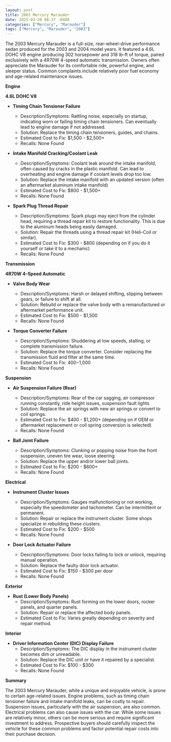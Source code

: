 ```yaml
---
layout: post
title: 2003 Mercury Marauder
date: 2025-03-20 08:37 -0400
categories: ["Mercury", "Marauder"]
tags: ["Mercury", "Marauder", "2003"]
---
```

The 2003 Mercury Marauder is a full-size, rear-wheel-drive performance sedan produced for the 2003 and 2004 model years. It featured a 4.6L DOHC V8 engine producing 302 horsepower and 318 lb-ft of torque, paired exclusively with a 4R70W 4-speed automatic transmission. Owners often appreciate the Marauder for its comfortable ride, powerful engine, and sleeper status. Common complaints include relatively poor fuel economy and age-related maintenance issues.

**Engine**

**4.6L DOHC V8**

* **Timing Chain Tensioner Failure**
    * Description/Symptoms: Rattling noise, especially on startup, indicating worn or failing timing chain tensioners. Can eventually lead to engine damage if not addressed.
    * Solution: Replace the timing chain tensioners, guides, and chains.
    * Estimated Cost to Fix: $1,500 - $2,500+
    * Recalls: None Found

* **Intake Manifold Cracking/Coolant Leak**
    * Description/Symptoms: Coolant leak around the intake manifold, often caused by cracks in the plastic manifold. Can lead to overheating and engine damage if coolant levels drop too low.
    * Solution: Replace the intake manifold with an updated version (often an aftermarket aluminum intake manifold)
    * Estimated Cost to Fix: $800 - $1,500+
    * Recalls: None Found

* **Spark Plug Thread Repair**
    * Description/Symptoms: Spark plugs may eject from the cylinder head, requiring a thread repair kit to restore functionality. This is due to the aluminum heads being easily damaged.
    * Solution: Repair the threads using a thread repair kit (Heli-Coil or similar).
    * Estimated Cost to Fix: $300 - $800 (depending on if you do it yourself or take it to a mechanic)
    * Recalls: None Found

**Transmission**

**4R70W 4-Speed Automatic**

* **Valve Body Wear**
    * Description/Symptoms: Harsh or delayed shifting, slipping between gears, or failure to shift at all.
    * Solution: Rebuild or replace the valve body with a remanufactured or aftermarket performance unit.
    * Estimated Cost to Fix: $500 - $1,500
    * Recalls: None Found

* **Torque Converter Failure**
    * Description/Symptoms: Shuddering at low speeds, stalling, or complete transmission failure.
    * Solution: Replace the torque converter. Consider replacing the transmission fluid and filter at the same time.
    * Estimated Cost to Fix: $400-$1,000
    * Recalls: None Found

**Suspension**

* **Air Suspension Failure (Rear)**
    * Description/Symptoms: Rear of the car sagging, air compressor running constantly, ride height issues, suspension fault lights.
    * Solution: Replace the air springs with new air springs or convert to coil springs.
    * Estimated Cost to Fix: $400 - $1,200+ (depending on if OEM or aftermarket replacement or coil spring conversion is selected)
    * Recalls: None Found

* **Ball Joint Failure**
    * Description/Symptoms: Clunking or popping noise from the front suspension, uneven tire wear, loose steering.
    * Solution: Replace the upper and/or lower ball joints.
    * Estimated Cost to Fix: $200 - $600+
    * Recalls: None Found

**Electrical**

* **Instrument Cluster Issues**
    * Description/Symptoms: Gauges malfunctioning or not working, especially the speedometer and tachometer. Can be intermittent or permanent.
    * Solution: Repair or replace the instrument cluster. Some shops specialize in rebuilding these clusters.
    * Estimated Cost to Fix: $200 - $500
    * Recalls: None Found

* **Door Lock Actuator Failure**
    * Description/Symptoms: Door locks failing to lock or unlock, requiring manual operation.
    * Solution: Replace the faulty door lock actuator.
    * Estimated Cost to Fix: $150 - $300 per door
    * Recalls: None Found

**Exterior**

* **Rust (Lower Body Panels)**
    * Description/Symptoms: Rust forming on the lower doors, rocker panels, and quarter panels.
    * Solution: Repair or replace the affected body panels.
    * Estimated Cost to Fix: Varies greatly depending on severity and repair method.

**Interior**

* **Driver Information Center (DIC) Display Failure**
    * Description/Symptoms: The DIC display in the instrument cluster becomes dim or unreadable.
    * Solution: Replace the DIC unit or have it repaired by a specialist.
    * Estimated Cost to Fix: $100 - $300
    * Recalls: None Found

**Summary**

The 2003 Mercury Marauder, while a unique and enjoyable vehicle, is prone to certain age-related issues. Engine problems, such as timing chain tensioner failure and intake manifold leaks, can be costly to repair. Suspension issues, particularly with the air suspension, are also common. Electrical problems can also cause issues with the car. While some issues are relatively minor, others can be more serious and require significant investment to address. Prospective buyers should carefully inspect the vehicle for these common problems and factor potential repair costs into their purchase decision.

